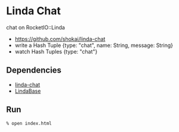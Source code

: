 Linda Chat
==========
chat on RocketIO::Linda

* https://github.com/shokai/linda-chat
* write a Hash Tuple {type: "chat", name: String, message: String}
* watch Hash Tuples {type: "chat"}


Dependencies
------------
- [linda-chat](https://github.com/shokai/linda-chat)
- [LindaBase](https://github.com/shokai/linda-base)


Run
---

    % open index.html
